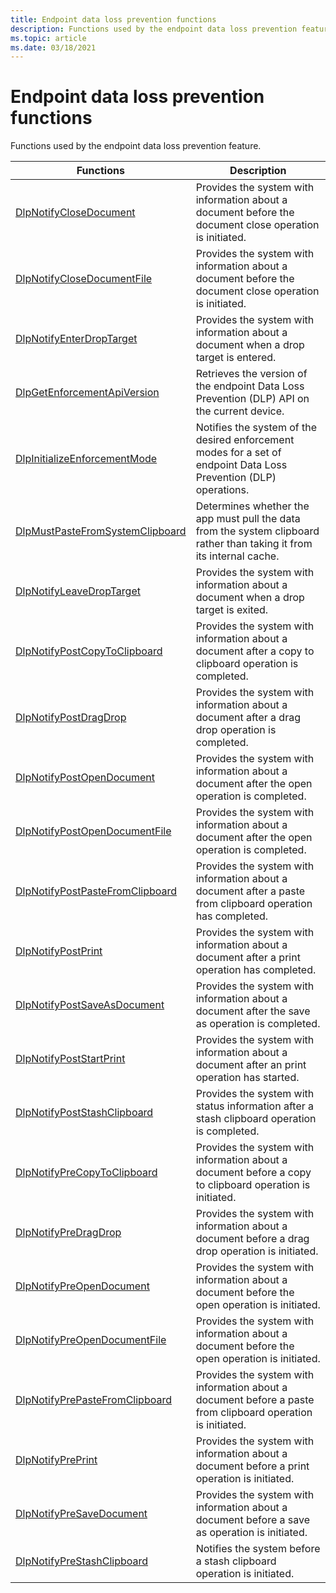 ```yaml
---
title: Endpoint data loss prevention functions
description: Functions used by the endpoint data loss prevention feature.
ms.topic: article
ms.date: 03/18/2021
---
```


# Endpoint data loss prevention functions

Functions used by the endpoint data loss prevention feature.



| Functions                                                       | Description                                                           |
|-------------------------------------------------------------------|-----------------------------------------------------------------------|
| [DlpNotifyCloseDocument](endpointdlp-dlpnotifyclosedocument.md)                       | Provides the system with information about a document before the document close operation is initiated.                                  |
| [DlpNotifyCloseDocumentFile](endpointdlp-dlpnotifyclosedocumentfile.md)                       | Provides the system with information about a document before the document close operation is initiated.                                  |
| [DlpNotifyEnterDropTarget](endpointdlp-dlpnotifyenterdroptarget.md)                       | Provides the system with information about a document when a drop target is entered.                                  |
| [DlpGetEnforcementApiVersion](endpointdlp-dlpgetenforcementapiversion.md)                       | Retrieves the version of the endpoint Data Loss Prevention (DLP) API on the current device.                                  |
| [DlpInitializeEnforcementMode](endpointdlp-dlpinitializeenforcementmode.md)                       | Notifies the system of the desired enforcement modes for a set of endpoint Data Loss Prevention (DLP) operations.                                  |
| [DlpMustPasteFromSystemClipboard](endpointdlp-dlpmustpastefromsystemclipboard.md)                       | Determines whether the app must pull the data from the system clipboard rather than taking it from its internal cache.                                  |
| [DlpNotifyLeaveDropTarget](endpointdlp-dlpnotifyleavedroptarget.md)                       | Provides the system with information about a document when a drop target is exited.                                  |
| [DlpNotifyPostCopyToClipboard](endpointdlp-dlpnotifypostcopytoclipboard.md)                         | Provides the system with information about a document after a copy to clipboard operation is completed.  |
| [DlpNotifyPostDragDrop](endpointdlp-dlpnotifypostdragdrop.md)                         | Provides the system with information about a document after a drag drop operation is completed.  |
| [DlpNotifyPostOpenDocument](endpointdlp-dlpnotifypostopendocument.md)                       | Provides the system with information about a document after the open operation is completed.                                  |
| [DlpNotifyPostOpenDocumentFile](endpointdlp-dlpnotifypostopendocumentfile.md)                       | Provides the system with information about a document after the open operation is completed.                                  |
| [DlpNotifyPostPasteFromClipboard](endpointdlp-dlpnotifypostpastefromclipboard.md)                       | Provides the system with information about a document after a paste from clipboard operation has completed.                                  |
| [DlpNotifyPostPrint](endpointdlp-dlpnotifypostprint.md)                       | Provides the system with information about a document after a print operation has completed.                                  |
| [DlpNotifyPostSaveAsDocument](endpointdlp-dlpnotifypostsaveasdocument.md)                       | Provides the system with information about a document after the save as operation is completed.                                  |
| [DlpNotifyPostStartPrint](endpointdlp-dlpnotifypoststartprint.md)                       | Provides the system with information about a document after an print operation has started.                                  |
| [DlpNotifyPostStashClipboard](endpointdlp-dlpnotifypoststashclipboard.md)                       | Provides the system with status information after a stash clipboard operation is completed.                                  |
| [DlpNotifyPreCopyToClipboard](endpointdlp-dlpnotifyprecopytoclipboard.md)                         | Provides the system with information about a document before a copy to clipboard operation is initiated.  |
| [DlpNotifyPreDragDrop](endpointdlp-dlpnotifypredragdrop.md)                         | Provides the system with information about a document before a drag drop operation is initiated.  |
| [DlpNotifyPreOpenDocument](endpointdlp-dlpnotifypreopendocument.md)                         | Provides the system with information about a document before the open operation is initiated.  |
| [DlpNotifyPreOpenDocumentFile](endpointdlp-dlpnotifypreopendocumentfile.md)                         | Provides the system with information about a document before the open operation is initiated.  |
| [DlpNotifyPrePasteFromClipboard](endpointdlp-dlpnotifyprepastefromclipboard.md)                         | Provides the system with information about a document before a paste from clipboard operation is initiated.  |
| [DlpNotifyPrePrint](endpointdlp-dlpnotifypreprint.md)                         | Provides the system with information about a document before a print operation is initiated.  |
| [DlpNotifyPreSaveDocument](endpointdlp-dlpnotifypresaveasdocument.md)                       | Provides the system with information about a document before a save as operation is initiated.                                  |
| [DlpNotifyPreStashClipboard](endpointdlp-dlpnotifyprestashclipboard.md)                       | Notifies the system before a stash clipboard operation is initiated.                                  |